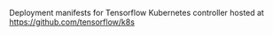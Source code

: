 Deployment manifests for Tensorflow Kubernetes controller hosted at https://github.com/tensorflow/k8s